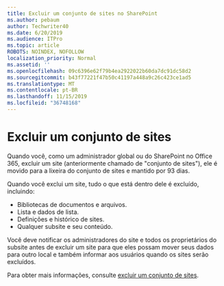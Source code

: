 ```yaml
---
title: Excluir um conjunto de sites no SharePoint
ms.author: pebaum
author: Techwriter40
ms.date: 6/20/2019
ms.audience: ITPro
ms.topic: article
ROBOTS: NOINDEX, NOFOLLOW
localization_priority: Normal
ms.assetid: ''
ms.openlocfilehash: 09c6396e62f79b4ea2922022b60da7dc91dc58d2
ms.sourcegitcommit: b43f77221f47b50c41197a448a9c26c423ce1ad5
ms.translationtype: MT
ms.contentlocale: pt-BR
ms.lasthandoff: 11/15/2019
ms.locfileid: "36748168"
---
```

# <a name="delete-a-site-collection"></a>Excluir um conjunto de sites

Quando você, como um administrador global ou do SharePoint no Office 365, excluir um site (anteriormente chamado de "conjunto de sites"), ele é movido para a lixeira do conjunto de sites e mantido por 93 dias. 

Quando você exclui um site, tudo o que está dentro dele é excluído, incluindo:

- Bibliotecas de documentos e arquivos.
- Lista e dados de lista.
- Definições e histórico de sites.
- Qualquer subsite e seu conteúdo.

Você deve notificar os administradores do site e todos os proprietários do subsite antes de excluir um site para que eles possam mover seus dados para outro local e também informar aos usuários quando os sites serão excluídos. 

Para obter mais informações, consulte [excluir um conjunto de sites](https://docs.microsoft.com/sharepoint/delete-site-collection). 